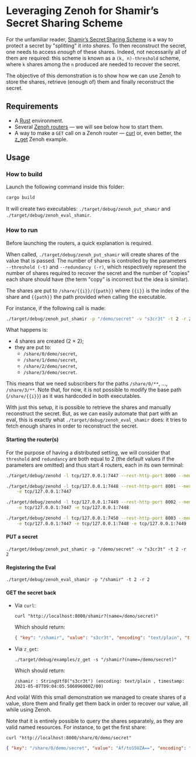 # Leveraging Zenoh for Shamir’s Secret Sharing Scheme

For the unfamiliar reader, [Shamir’s Secret Sharing Scheme](https://en.wikipedia.org/wiki/Shamir%27s_Secret_Sharing) is a way to protect a secret by "splitting" it into *shares*. To then reconstruct the secret, one needs to access *enough* of these shares. Indeed, not necessarily all of them are required: this scheme is known as a `(k, n)-threshold` scheme, where `k` shares among the `n` produced are needed to recover the secret.

The objective of this demonstration is to show how we can use Zenoh to store the shares, retrieve (enough of) them and finally reconstruct the secret.


## Requirements

* A [Rust](https://rustup.rs/) environment.
* Several [Zenoh routers](https://zenoh.io/docs/getting-started/quick-test/) — we will see below how to start them.
* A way to make a `GET` call on a Zenoh router — [curl](https://github.com/eclipse-zenoh/zenoh#putget-into-zenoh) or, even better, the [z_get](https://github.com/eclipse-zenoh/zenoh/tree/master/zenoh/examples/zenoh#z_get) Zenoh example.


## Usage

### How to build

Launch the following command inside this folder:

```sh
cargo build
```

It will create two executables: `./target/debug/zenoh_put_shamir` and `./target/debug/zenoh_eval_shamir`.


### How to run

Before launching the routers, a quick explanation is required.

When called, `./target/debug/zenoh_put_shamir` will create shares of the value that is passed. The number of shares is controlled by the parameters `--threshold (-t)` and `--redundancy (-r)`, which respectively represent the number of shares required to recover the secret and the number of "copies" each share should have (the term "copy" is incorrect but the idea is similar).

The shares are put to `/share/{{i}}/{{path}}` where `{{i}}` is the index of the share and `{{path}}` the path provided when calling the executable.

For instance, if the following call is made:

```sh
./target/debug/zenoh_put_shamir -p "/demo/secret" -v "s3cr3t" -t 2 -r 2
```

What happens is:
* 4 shares are created (2 × 2);
* they are put to:
  * `/share/0/demo/secret`,
  * `/share/1/demo/secret`,
  * `/share/2/demo/secret`,
  * `/share/3/demo/secret`.

This means that we need subscribers for the paths `/share/0/**`, …, `/share/3/**`. Note that, for now, it is not possible to modify the base path (`/share/{{i}}`) as it was hardcoded in both executables.

With just this setup, it is possible to retrieve the shares and manually reconstruct the secret. But, as we can easily automate that part with an eval, this is exactly what `./target/debug/zenoh_eval_shamir` does: it tries to fetch enough shares in order to reconstruct the secret.

#### Starting the router(s)

For the purpose of having a distributed setting, we will consider that `threshold` and `redundancy` are both equal to 2 (the default values if the parameters are omitted) and thus start 4 routers, each in its own terminal:

```sh
./target/debug/zenohd -l tcp/127.0.0.1:7447 --rest-http-port 8000 --mem-storage="/share/0/**"

./target/debug/zenohd -l tcp/127.0.0.1:7448 --rest-http-port 8001 --mem-storage="/share/1/**" \
    -e tcp/127.0.0.1:7447

./target/debug/zenohd -l tcp/127.0.0.1:7449 --rest-http-port 8002 --mem-storage="/share/2/**" \
    -e tcp/127.0.0.1:7447 -e tcp/127.0.0.1:7448

./target/debug/zenohd -l tcp/127.0.0.1:7450 --rest-http-port 8003 --mem-storage="/share/3/**" \
    -e tcp/127.0.0.1:7447 -e tcp/127.0.0.1:7448 -e tcp/127.0.0.1:7449
```

#### PUT a secret

```
./target/debug/zenoh_put_shamir -p "/demo/secret" -v "s3cr3t" -t 2 -r 2
```

#### Registering the Eval

```
./target/debug/zenoh_eval_shamir -p "/shamir" -t 2 -r 2
```

#### GET the secret back

* Via `curl`:
  ```
  curl "http://localhost:8000/shamir?(name=/demo/secret)"
  ```
  Which should return:
  ```json
  { "key": "/shamir", "value": "s3cr3t", "encoding": "text/plain", "time": "2021-05-07T09:06:17.707710000Z/00" }
  ```
  

* Via `z_get`:
  ```
  ./target/debug/examples/z_get -s "/shamir?(name=/demo/secret)"
  ```
  Which should return:
  ```
  /shamir : StringUtf8("s3cr3t") (encoding: text/plain , timestamp: 2021-05-07T09:04:05.506096000Z/00)
  ```
  
And voilà! With this small demonstration we managed to create shares of a value, store them and finally get them back in order to recover our value, all while using Zenoh.

Note that it is entirely possible to query the shares separately, as they are valid named resources. For instance, to get the first share:

```
curl "http://localhost:8000/share/0/demo/secret"
```

```json
{ "key": "/share/0/demo/secret", "value": "Af/toS5UZA==", "encoding": "application/octet-stream", "time": "2021-05-07T09:01:57.717134997Z/B77328F198C34C48B1056216AA3CF157" }
```
